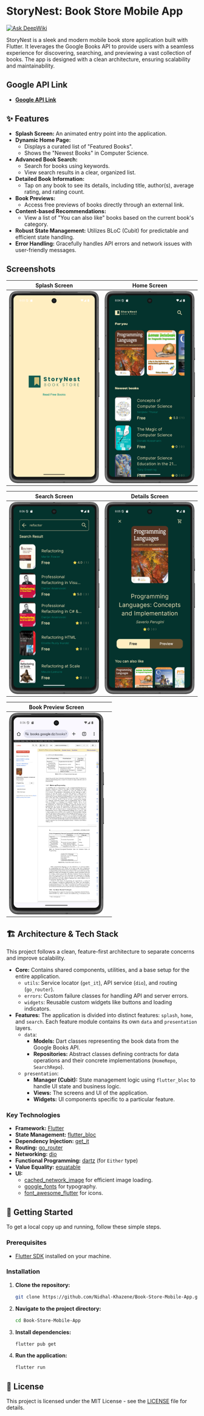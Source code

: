 # StoryNest: Book Store Mobile App
[![Ask DeepWiki](https://devin.ai/assets/askdeepwiki.png)](https://deepwiki.com/Nidhal-Khazene/Book-Store-Mobile-App)

StoryNest is a sleek and modern mobile book store application built with Flutter. It leverages the Google Books API to provide users with a seamless experience for discovering, searching, and previewing a vast collection of books. The app is designed with a clean architecture, ensuring scalability and maintainability.

## Google API Link

*   **[Google API Link](https://www.googleapis.com/books/v1/volumes?q=Programming)**

## ✨ Features

- **Splash Screen:** An animated entry point into the application.
- **Dynamic Home Page:**
    - Displays a curated list of "Featured Books".
    - Shows the "Newest Books" in Computer Science.
- **Advanced Book Search:**
    - Search for books using keywords.
    - View search results in a clear, organized list.
- **Detailed Book Information:**
    - Tap on any book to see its details, including title, author(s), average rating, and rating count.
- **Book Previews:**
    - Access free previews of books directly through an external link.
- **Content-based Recommendations:**
    - View a list of "You can also like" books based on the current book's category.
- **Robust State Management:** Utilizes BLoC (Cubit) for predictable and efficient state handling.
- **Error Handling:** Gracefully handles API errors and network issues with user-friendly messages.

## Screenshots
|                                Splash Screen                                |                                   Home Screen                                    |
|:---------------------------------------------------------------------------:|:--------------------------------------------------------------------------------:|
| <img src="assets/images/preview/splash_screen.png" alt="Splash" width="250"/> | <img src="assets/images/preview/home_screen.png" alt="Home Screen" width="250"/> |

|                                    Search Screen                                     |                                  Details Screen                                   |
|:------------------------------------------------------------------------------------:|:---------------------------------------------------------------------------------:|
| <img src="assets/images/preview/search_screen.png" alt="Search Screen" width="250"/> | <img src="assets/images/preview/details_screen.png" alt="Details Screen" width="250"/> |

|                                    Book Preview Screen                                    |                                                                                   |
|:-----------------------------------------------------------------------------------------:|:---------------------------------------------------------------------------------:|
| <img src="assets/images/preview/book_preview.png" alt="Book Preview Screen" width="250"/> |                                                                                   |


## 🏗️ Architecture & Tech Stack

This project follows a clean, feature-first architecture to separate concerns and improve scalability.

- **Core:** Contains shared components, utilities, and a base setup for the entire application.
    - `utils`: Service locator (`get_it`), API service (`dio`), and routing (`go_router`).
    - `errors`: Custom failure classes for handling API and server errors.
    - `widgets`: Reusable custom widgets like buttons and loading indicators.
- **Features:** The application is divided into distinct features: `splash`, `home`, and `search`. Each feature module contains its own `data` and `presentation` layers.
    - `data`:
        - **Models:** Dart classes representing the book data from the Google Books API.
        - **Repositories:** Abstract classes defining contracts for data operations and their concrete implementations (`HomeRepo`, `SearchRepo`).
    - `presentation`:
        - **Manager (Cubit):** State management logic using `flutter_bloc` to handle UI state and business logic.
        - **Views:** The screens and UI of the application.
        - **Widgets:** UI components specific to a particular feature.

### Key Technologies

- **Framework:** [Flutter](https://flutter.dev/)
- **State Management:** [flutter_bloc](https://pub.dev/packages/flutter_bloc)
- **Dependency Injection:** [get_it](https://pub.dev/packages/get_it)
- **Routing:** [go_router](https://pub.dev/packages/go_router)
- **Networking:** [dio](https://pub.dev/packages/dio)
- **Functional Programming:** [dartz](https://pub.dev/packages/dartz) (for `Either` type)
- **Value Equality:** [equatable](https://pub.dev/packages/equatable)
- **UI:**
    - [cached_network_image](https://pub.dev/packages/cached_network_image) for efficient image loading.
    - [google_fonts](https://pub.dev/packages/google_fonts) for typography.
    - [font_awesome_flutter](https://pub.dev/packages/font_awesome_flutter) for icons.

## 🚀 Getting Started

To get a local copy up and running, follow these simple steps.

### Prerequisites

- [Flutter SDK](https://flutter.dev/docs/get-started/install) installed on your machine.

### Installation

1.  **Clone the repository:**
    ```sh
    git clone https://github.com/Nidhal-Khazene/Book-Store-Mobile-App.git
    ```

2.  **Navigate to the project directory:**
    ```sh
    cd Book-Store-Mobile-App
    ```

3.  **Install dependencies:**
    ```sh
    flutter pub get
    ```

4.  **Run the application:**
    ```sh
    flutter run
    ```

## 📝 License

This project is licensed under the MIT License - see the [LICENSE](LICENSE) file for details.